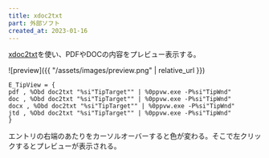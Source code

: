 ```yaml
---
title: xdoc2txt
part: 外部ソフト
created_at: 2023-01-16
---
```

[xdoc2txt](http://ebstudio.info/home/xdoc2txt.html)を使い、PDFやDOCの内容をプレビュー表示する。

![preview]({{ "/assets/images/preview.png" | relative_url }})

```text
E_TipView = {
pdf , %Obd doc2txt "%si"TipTarget"" | %0ppvw.exe -P%si"TipWnd"
doc , %Obd doc2txt "%si"TipTarget"" | %0ppvw.exe -P%si"TipWnd"
docx , %Obd doc2txt "%si"TipTarget"" | %0ppvw.exe -P%si"TipWnd"
jtd , %Obd doc2txt "%si"TipTarget"" | %0ppvw.exe -P%si"TipWnd"
}
```

エントリの右端のあたりをカーソルオーバーすると色が変わる。そこで左クリックするとプレビューが表示される。